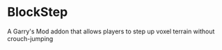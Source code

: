 # BlockStep
 A Garry's Mod addon that allows players to step up voxel terrain without crouch-jumping
